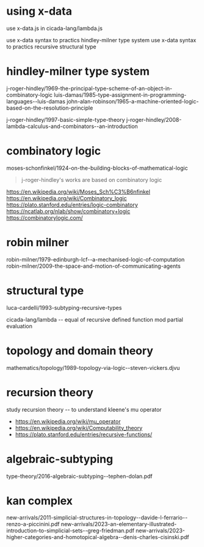 # using x-data

use x-data.js in cicada-lang/lambda.js

use x-data syntax to practics hindley-milner type system
use x-data syntax to practics recursive structural type

# hindley-milner type system

j-roger-hindley/1969-the-principal-type-scheme-of-an-object-in-combinatory-logic
luis-damas/1985-type-assignment-in-programming-languages--luis-damas
john-alan-robinson/1965-a-machine-oriented-logic-based-on-the-resolution-principle

j-roger-hindley/1997-basic-simple-type-theory
j-roger-hindley/2008-lambda-calculus-and-combinators--an-introduction

# combinatory logic

moses-schonfinkel/1924-on-the-building-blocks-of-mathematical-logic

> j-roger-hindley's works are based on combinatory logic

https://en.wikipedia.org/wiki/Moses_Sch%C3%B6nfinkel
https://en.wikipedia.org/wiki/Combinatory_logic
https://plato.stanford.edu/entries/logic-combinatory
https://ncatlab.org/nlab/show/combinatory+logic
https://combinatorylogic.com/

# robin milner

robin-milner/1979-edinburgh-lcf--a-mechanised-logic-of-computation
robin-milner/2009-the-space-and-motion-of-communicating-agents

# structural type

luca-cardelli/1993-subtyping-recursive-types

cicada-lang/lambda -- equal of recursive defined function mod partial evaluation

# topology and domain theory

mathematics/topology/1989-topology-via-logic--steven-vickers.djvu

# recursion theory

study recursion theory -- to understand kleene's mu operator

- https://en.wikipedia.org/wiki/mu_operator
- https://en.wikipedia.org/wiki/Computability_theory
- https://plato.stanford.edu/entries/recursive-functions/

# algebraic-subtyping

type-theory/2016-algebraic-subtyping--tephen-dolan.pdf

# kan complex

new-arrivals/2011-simplicial-structures-in-topology--davide-l-ferrario--renzo-a-piccinini.pdf
new-arrivals/2023-an-elementary-illustrated-introduction-to-simplicial-sets--greg-friedman.pdf
new-arrivals/2023-higher-categories-and-homotopical-algebra--denis-charles-cisinski.pdf

